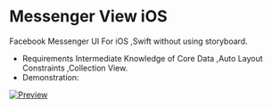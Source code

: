 # Messenger View iOS
Facebook Messenger UI For iOS ,Swift without using storyboard.
- Requirements 
Intermediate Knowledge of Core Data ,Auto Layout Constraints ,Collection View.
- Demonstration: 





<a href="https://github.com/shubham14896/messanger_ios/blob/master/preview.gif"><img src="https://github.com/shubham14896/messanger_ios/blob/master/preview.gif" title="Preview"/></a>
